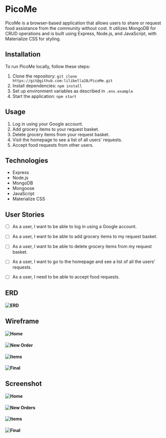 # PicoMe

PicoMe is a browser-based application that allows users to share or request food assistance from the community without cost. It utilizes MongoDB for CRUD operations and is built using Express, Node.js, and JavaScript, with Materialize CSS for styling.

## Installation

To run PicoMe locally, follow these steps:

1. Clone the repository: `git clone https://git@github.com:lilibella28/PicoMe.git`
2. Install dependencies: `npm install`
3. Set up environment variables as described in `.env.example`
4. Start the application: `npm start`

## Usage

1. Log in using your Google account.
2. Add grocery items to your request basket.
3. Delete grocery items from your request basket.
4. Visit the homepage to see a list of all users' requests.
5. Accept food requests from other users.

## Technologies

- Express
- Node.js
- MongoDB
- Mongoose
- JavaScript
- Materialize CSS

## User Stories

- [ ] As a user, I want to be able to log in using a Google account.
- [ ] As a user, I want to be able to add grocery items to my request basket.
- [ ] As a user, I want to be able to delete grocery items from my request basket.
- [ ] As a user, I want to go to the homepage and see a list of all the users' requests.
- [ ] As a user, I need to be able to accept food requests.


## ERD

####  ![ERD](https://i.ibb.co/Syj3hw5/pico-Me-ERD.png)



## Wireframe
   #### ![Home](https://i.ibb.co/WnrYt1M/Screen-Shot-2022-04-15-at-9-30-39-AM.png)

 #### ![New Order](https://i.ibb.co/vPt0K2d/Screen-Shot-2022-04-15-at-9-31-35-AM.png)
   
   #### ![Items](https://i.ibb.co/6sjz8gZ/Screen-Shot-2022-04-15-at-9-31-05-AM.png)

   #### ![Final](https://i.ibb.co/RN1bR3N/Screen-Shot-2022-04-15-at-9-55-28-AM.png)

  


## Screenshot

   
   #### ![Home](https://i.ibb.co/sP3zwbx/Home.png)

   #### ![New Orders](https://i.ibb.co/pPYKQ6M/Screen-Shot-2022-04-14-at-5-33-14-PM.png)
   
   #### ![Items](https://i.ibb.co/R9L8qS6/items.png)

   #### ![Final](https://i.ibb.co/L0ydkc1/final.png)

